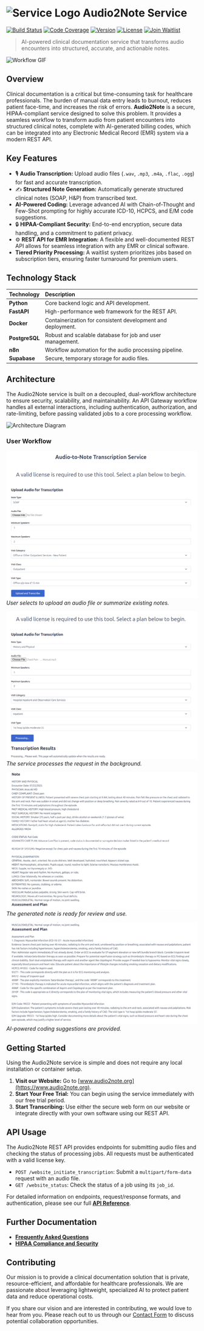 # ![Service Logo](https://raw.githubusercontent.com/sunpcaudio2note/audio2note/main/docs/website/pic/service-logo.svg) Audio2Note Service

[![Build Status](https://img.shields.io/badge/build-passing-brightgreen)](https://github.com/sunpcaudio2note/audio2note)
[![Code Coverage](https://img.shields.io/badge/coverage-95%25-brightgreen)](https://github.com/sunpcaudio2note/audio2note)
[![Version](https://img.shields.io/badge/version-1.0.0-blue)](https://github.com/sunpcaudio2note/audio2note)
[![License](https://img.shields.io/badge/license-MIT-blue)](https://github.com/sunpcaudio2note/audio2note/blob/main/LICENSE)
[![Join Waitlist](https://img.shields.io/badge/join-waitlist-orange)](https://www.audio2note.org/waitlist)

> AI-powered clinical documentation service that transforms audio encounters into structured, accurate, and actionable notes.

![Workflow GIF](https://raw.githubusercontent.com/sunpcaudio2note/audio2note/main/docs/website/pic/workflow.gif)

## Overview

Clinical documentation is a critical but time-consuming task for healthcare professionals. The burden of manual data entry leads to burnout, reduces patient face-time, and increases the risk of errors. **Audio2Note** is a secure, HIPAA-compliant service designed to solve this problem. It provides a seamless workflow to transform audio from patient encounters into structured clinical notes, complete with AI-generated billing codes, which can be integrated into any Electronic Medical Record (EMR) system via a modern REST API.

## Key Features

-   🎙️ **Audio Transcription:** Upload audio files (`.wav`, `.mp3`, `.m4a`, `.flac`, `.ogg`) for fast and accurate transcription.
-   ✍️ **Structured Note Generation:** Automatically generate structured clinical notes (SOAP, H&P) from transcribed text.
-   **AI-Powered Coding:** Leverage advanced AI with Chain-of-Thought and Few-Shot prompting for highly accurate ICD-10, HCPCS, and E/M code suggestions.
-   🔒 **HIPAA-Compliant Security:** End-to-end encryption, secure data handling, and a commitment to patient privacy.
-   ⚙️ **REST API for EMR Integration:** A flexible and well-documented REST API allows for seamless integration with any EMR or clinical software.
-   **Tiered Priority Processing:** A waitlist system prioritizes jobs based on subscription tiers, ensuring faster turnaround for premium users.

## Technology Stack

| Technology | Description |
| :--- | :--- |
| **Python** | Core backend logic and API development. |
| **FastAPI** | High-performance web framework for the REST API. |
| **Docker** | Containerization for consistent development and deployment. |
| **PostgreSQL** | Robust and scalable database for job and user management. |
| **n8n** | Workflow automation for the audio processing pipeline. |
| **Supabase** | Secure, temporary storage for audio files. |

## Architecture

The Audio2Note service is built on a decoupled, dual-workflow architecture to ensure security, scalability, and maintainability. An API Gateway workflow handles all external interactions, including authentication, authorization, and rate-limiting, before passing validated jobs to a core processing workflow.

![Architecture Diagram](pic/architecture-diagram.png)

### User Workflow

![Step 1: Upload or Summarize](pic/note_menu.png)
*User selects to upload an audio file or summarize existing notes.*

![Step 2: Processing](pic/menu_processing.png)
*The service processes the request in the background.*

![Step 3: Review Note](pic/menu_note.png)
*The generated note is ready for review and use.*

![Step 4: AI Coding](pic/menu_assessment.png)
*AI-powered coding suggestions are provided.*

## Getting Started

Using the Audio2Note service is simple and does not require any local installation or container setup.

1.  **Visit our Website:** Go to [www.audio2note.org](https://www.audio2note.org).
2.  **Start Your Free Trial:** You can begin using the service immediately with our free trial period.
3.  **Start Transcribing:** Use either the secure web form on our website or integrate directly with your own software using our REST API.

## API Usage

The Audio2Note REST API provides endpoints for submitting audio files and checking the status of processing jobs. All requests must be authenticated with a valid license key.

-   `POST /website_initiate_transcription`: Submit a `multipart/form-data` request with an audio file.
-   `GET /website_status`: Check the status of a job using its `job_id`.

For detailed information on endpoints, request/response formats, and authentication, please see our full **[API Reference](API_REFERENCE.md)**.

## Further Documentation

-   **[Frequently Asked Questions](FAQ.md)**
-   **[HIPAA Compliance and Security](HIPAA_Compliance.md)**

## Contributing

Our mission is to provide a clinical documentation solution that is private, resource-efficient, and affordable for healthcare professionals. We are passionate about leveraging lightweight, specialized AI to protect patient data and reduce operational costs.

If you share our vision and are interested in contributing, we would love to hear from you. Please reach out to us through our [Contact Form](https://www.audio2note.org/?page_id=136) to discuss potential collaboration opportunities.